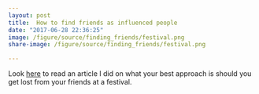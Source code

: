 ```yaml
---
layout: post
title:  How to find friends as influenced people
date: "2017-06-28 22:36:25"
image: /figure/source/finding_friends/festival.png
share-image: /figure/source/finding_friends/festival.png

---
```



Look [here](https://www.statslife.org.uk/culture/2920-lost-in-the-crowd-a-statistician-explains-how-to-find-your-friends-at-a-music-festival) to read an article I did on what your best approach is should you get lost from your friends at a festival.
